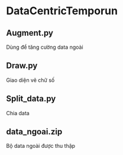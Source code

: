 # DataCentricTemporun
## Augment.py
Dùng để tăng cường data ngoài
## Draw.py
Giao diện vẽ chữ số
## Split_data.py
Chia data
## data_ngoai.zip
Bộ data ngoài được thu thập
